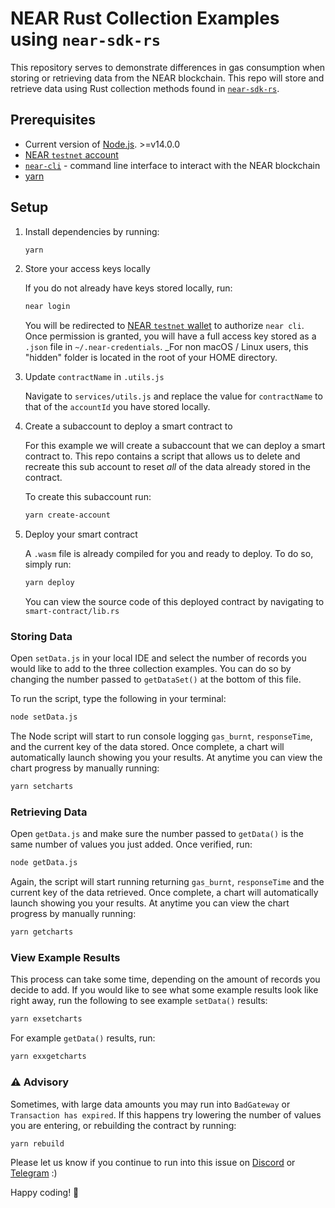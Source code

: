# NEAR Rust Collection Examples using `near-sdk-rs`

This repository serves to demonstrate differences in gas consumption when storing or retrieving data from the NEAR blockchain. This repo will store and retrieve data using Rust collection methods found in [`near-sdk-rs`](https://github.com/near/near-sdk-rs).

## Prerequisites

- Current version of [Node.js](https://nodejs.org/). >=v14.0.0
- [NEAR `testnet` account](https://wallet.testnet.near.org/)
- [`near-cli`](https://docs.near.org/docs/development/near-cli#setup) - command line interface to interact with the NEAR blockchain
- [yarn](https://classic.yarnpkg.com/en/docs/install)

## Setup

1) Install dependencies by running:

    ```bash
    yarn
    ```

2) Store your access keys locally

    If you do not already have keys stored locally, run:

    ```bash
    near login
    ```

    You will be redirected to [NEAR `testnet` wallet](https://wallet.testnet.near.org/) to authorize `near cli`. Once permission is granted, you will have a full access key stored as a `.json` file in `~/.near-credentials`. _For non macOS / Linux users, this "hidden" folder is located in the root of your HOME directory.

3) Update `contractName` in `.utils.js`

    Navigate to `services/utils.js` and replace the value for `contractName` to that of the `accountId` you have stored locally.

4) Create a subaccount to deploy a smart contract to

    For this example we will create a subaccount that we can deploy a smart contract to. This repo contains a script that allows us to delete and recreate this sub account to reset _all_ of the data already stored in the contract.

    To create this subaccount run:

    ```bash
    yarn create-account
    ```

5) Deploy your smart contract

    A `.wasm` file is already compiled for you and ready to deploy. To do so, simply run:

    ```bash
    yarn deploy
    ```

    You can view the source code of this deployed contract by navigating to `smart-contract/lib.rs`

### Storing Data

Open `setData.js` in your local IDE and select the number of records you would like to add to the three collection examples. You can do so by changing the number passed to `getDataSet()` at the bottom of this file.

To run the script, type the following in your terminal:

```bash
node setData.js
```

The Node script will start to run console logging `gas_burnt`, `responseTime`, and the current key of the data stored. Once complete, a chart will automatically launch showing you your results. At anytime you can view the chart progress by manually running:

```bash
yarn setcharts
```

### Retrieving Data

Open `getData.js` and make sure the number passed to `getData()` is the same number of values you just added. Once verified, run:

```bash
node getData.js
```

Again, the script will start running returning `gas_burnt`, `responseTime` and the current key of the data retrieved. Once complete, a chart will automatically launch showing you your results. At anytime you can view the chart progress by manually running:

```bash
yarn getcharts
```

### View Example Results

This process can take some time, depending on the amount of records you decide to add. If you would like to see what some example results look like right away, run the following to see example `setData()` results:

```bash
yarn exsetcharts
```

For example `getData()` results, run:

```bash
yarn exxgetcharts
```

### ⚠️ Advisory

Sometimes, with large data amounts you may run into `BadGateway` or `Transaction has expired`. If this happens try lowering the number of values you are entering, or rebuilding the contract by running:

```bash
yarn rebuild
```

Please let us know if you continue to run into this issue on [Discord](http://near.chat) or [Telegram](https://t.me/cryptonear) :)

Happy coding! 🚀